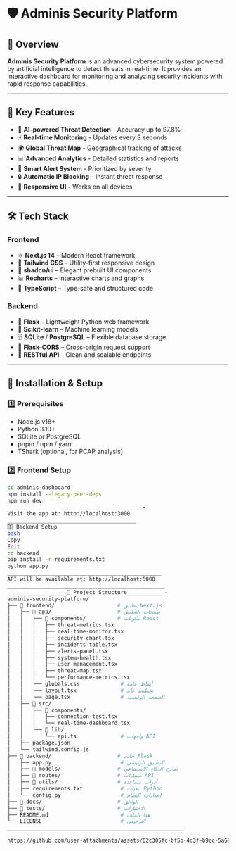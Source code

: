 # 🛡️ Adminis Security Platform

## 📖 Overview
**Adminis Security Platform** is an advanced cybersecurity system powered by artificial intelligence to detect threats in real-time. It provides an interactive dashboard for monitoring and analyzing security incidents with rapid response capabilities.

---

## 🎯 Key Features

- 🤖 **AI-powered Threat Detection** - Accuracy up to 97.8%
- ⚡ **Real-time Monitoring** - Updates every 3 seconds
- 🌍 **Global Threat Map** - Geographical tracking of attacks
- 📊 **Advanced Analytics** - Detailed statistics and reports
- 🚨 **Smart Alert System** - Prioritized by severity
- 🔒 **Automatic IP Blocking** - Instant threat response
- 📱 **Responsive UI** - Works on all devices

---

## 🛠️ Tech Stack

### Frontend
- ⚛️ **Next.js 14** – Modern React framework
- 🎨 **Tailwind CSS** – Utility-first responsive design
- 🧩 **shadcn/ui** – Elegant prebuilt UI components
- 📊 **Recharts** – Interactive charts and graphs
- 🔗 **TypeScript** – Type-safe and structured code

### Backend
- 🐍 **Flask** – Lightweight Python web framework
- 🤖 **Scikit-learn** – Machine learning models
- 🗄️ **SQLite** / **PostgreSQL** – Flexible database storage
- 🔄 **Flask-CORS** – Cross-origin request support
- 📡 **RESTful API** – Clean and scalable endpoints

---

## 🚀 Installation & Setup

### 1️⃣ Prerequisites
- Node.js v18+
- Python 3.10+
- SQLite or PostgreSQL
- pnpm / npm / yarn
- TShark (optional, for PCAP analysis)

### 2️⃣ Frontend Setup

```bash
cd adminis-dashboard
npm install --legacy-peer-deps
npm run dev
___________________________________________-
Visit the app at: http://localhost:3000
_________________________________________
3️⃣ Backend Setup
bash
Copy
Edit
cd backend
pip install -r requirements.txt
python app.py
_________________________________________________
API will be available at: http://localhost:5000
__________________________________________________
___________________📁 Project Structure____________-
adminis-security-platform/
├── 📁 frontend/                    # تطبيق Next.js
│   ├── 📁 app/                     # صفحات التطبيق
│   │   ├── 📁 components/          # مكونات React
│   │   │   ├── threat-metrics.tsx
│   │   │   ├── real-time-monitor.tsx
│   │   │   ├── security-chart.tsx
│   │   │   ├── incidents-table.tsx
│   │   │   ├── alerts-panel.tsx
│   │   │   ├── system-health.tsx
│   │   │   ├── user-management.tsx
│   │   │   ├── threat-map.tsx
│   │   │   └── performance-metrics.tsx
│   │   ├── globals.css             # أنماط عامة
│   │   ├── layout.tsx              # تخطيط عام
│   │   └── page.tsx                # الصفحة الرئيسية
│   ├── 📁 src/
│   │   ├── 📁 components/
│   │   │   ├── connection-test.tsx
│   │   │   └── real-time-dashboard.tsx
│   │   └── 📁 lib/
│   │       └── api.ts              # واجهات API
│   ├── package.json
│   └── tailwind.config.js
├── 📁 backend/                     # خادم Flask
│   ├── app.py                      # التطبيق الرئيسي
│   ├── 📁 models/                  # نماذج الذكاء الاصطناعي
│   ├── 📁 routes/                  # مسارات API
│   ├── 📁 utils/                   # أدوات مساعدة
│   ├── requirements.txt            # تبعيات Python
│   └── config.py                   # إعدادات النظام
├── 📁 docs/                        # الوثائق
├── 📁 tests/                       # الاختبارات
├── README.md                       # هذا الملف
└── LICENSE                         # الترخيص
________________________________________________________-

https://github.com/user-attachments/assets/62c305fc-bf5b-4d3f-b9cc-5a6819106c2d


